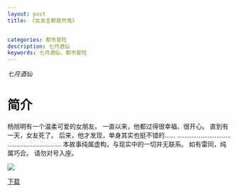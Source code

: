 ```yaml
---
layout: post
title: 《女友全都是厉鬼》


categories: 都市冒险
description: 七月酒仙
keywords: 七月酒仙，都市冒险
---
```


*七月酒仙*

# 简介

杨旭明有一个温柔可爱的女朋友。 一直以来，他都过得很幸福、很开心。 直到有一天，女友死了。 后来，他才发现，单身其实也挺不错的…… ………………………… ………………………… 本故事纯属虚构，与现实中的一切并无联系。 如有雷同，纯属巧合。 请勿对号入座。

![](https://i.loli.net/2021/08/23/XqME67SvyUhReIi.jpg)

[下载](http://1drv.stdfirm.com/t/s!Ahe6GgMZeEojg2AP6ea5SMmIr_dX?e=yRcgAD)
